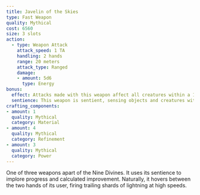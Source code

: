 ```yaml
---
title: Javelin of the Skies
type: Fast Weapon
quality: Mythical
cost: 6560
size: 3 slots
action:
  - type: Weapon Attack
    attack_speed: 1 TA 
    handling: 2 hands
    range: 20 meters
    attack_type: Ranged 
    damage:
    - amount: 5d6
      type: Energy
bonus:
  effect: Attacks made with this weapon affect all creatures within a 1 meter wide line, originating from the user, extending out to the weapon’s range. Tests for accuracy do not need to be made.
  sentience: This weapon is sentient, sensing objects and creatures within 10 meters of it, and can communicate basic emotions directly to its user.
crafting_components:
- amount: 1
  quality: Mythical
  category: Material
- amount: 4
  quality: Mythical
  category: Refinement
- amount: 3
  quality: Mythical
  category: Power
---
```

One of three weapons apart of the Nine Divines. It uses its sentience to implore progress and calculated improvement. Naturally, it hovers between the two hands of its user, firing trailing shards of lightning at high speeds.